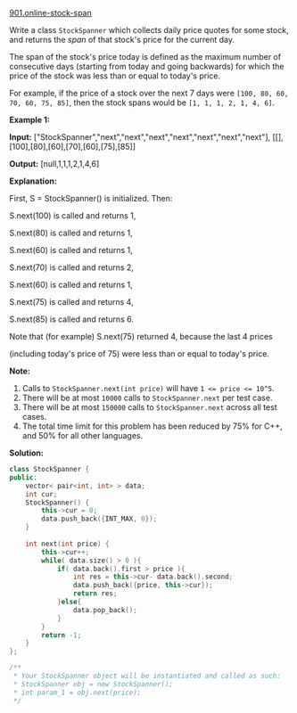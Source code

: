[901.online-stock-span](https://leetcode.com/problems/online-stock-span/)  

Write a class `StockSpanner` which collects daily price quotes for some stock, and returns the _span_ of that stock's price for the current day.

The span of the stock's price today is defined as the maximum number of consecutive days (starting from today and going backwards) for which the price of the stock was less than or equal to today's price.

For example, if the price of a stock over the next 7 days were `[100, 80, 60, 70, 60, 75, 85]`, then the stock spans would be `[1, 1, 1, 2, 1, 4, 6]`.

**Example 1:**

  
**Input:** \["StockSpanner","next","next","next","next","next","next","next"\], \[\[\],\[100\],\[80\],\[60\],\[70\],\[60\],\[75\],\[85\]\]
  
**Output:** \[null,1,1,1,2,1,4,6\]
  
**Explanation:** 
  
First, S = StockSpanner() is initialized.  Then:
  
S.next(100) is called and returns 1,
  
S.next(80) is called and returns 1,
  
S.next(60) is called and returns 1,
  
S.next(70) is called and returns 2,
  
S.next(60) is called and returns 1,
  
S.next(75) is called and returns 4,
  
S.next(85) is called and returns 6.
  

  
Note that (for example) S.next(75) returned 4, because the last 4 prices
  
(including today's price of 75) were less than or equal to today's price.
  

**Note:**

1.  Calls to `StockSpanner.next(int price)` will have `1 <= price <= 10^5`.
2.  There will be at most `10000` calls to `StockSpanner.next` per test case.
3.  There will be at most `150000` calls to `StockSpanner.next` across all test cases.
4.  The total time limit for this problem has been reduced by 75% for C++, and 50% for all other languages.  



**Solution:**  

```cpp
class StockSpanner {
public:
    vector< pair<int, int> > data;
    int cur;
    StockSpanner() {
        this->cur = 0;
        data.push_back({INT_MAX, 0});
    }
    
    int next(int price) {
        this->cur++;
        while( data.size() > 0 ){
            if( data.back().first > price ){
                int res = this->cur- data.back().second;
                data.push_back({price, this->cur});
                return res;
            }else{
                data.pop_back();
            }
        }
        return -1;
    }
};

/**
 * Your StockSpanner object will be instantiated and called as such:
 * StockSpanner obj = new StockSpanner();
 * int param_1 = obj.next(price);
 */
```
      